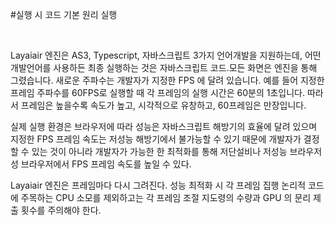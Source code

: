 #실행 시 코드 기본 원리 실행

​

Layaiair 엔진은 AS3, Typescript, 자바스크립트 3가지 언어개발을 지원하는데, 어떤 개발언어를 사용하든 최종 실행하는 것은 자바스크립트 코드.모든 화면은 엔진을 통해 그렸습니다. 새로운 주파수는 개발자가 지정한 FPS 에 달려 있습니다. 예를 들어 지정한 프레임 주파수를 60FPS로 실행할 때 각 프레임의 실행 시간은 60분의 1초입니다. 따라서 프레임은 높을수록 속도가 높고, 시각적으로 유창하고, 60프레임은 만장입니다.

실제 실행 환경은 브라우저에 따라 성능은 자바스크립트 해방기의 효율에 달려 있으며 지정한 FPS 프레임 속도는 저성능 해방기에서 불가능할 수 있기 때문에 개발자가 결정할 수 있는 것이 아니라 개발자가 가능한 한 최적화를 통해 저단설비나 저성능 브라우저성 브라우저에서 FPS 프레임 속도를 높일 수 있다.

Layaiair 엔진은 프레임마다 다시 그려진다. 성능 최적화 시 각 프레임 집행 논리적 코드에 주목하는 CPU 소모를 제외하고는 각 프레임 조절 지도령의 수량과 GPU 의 문리 제출 횟수를 주의해야 한다.


 

 